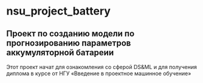 # nsu_project_battery
## Проект по созданию модели по прогнозированию параметров аккумуляторной батареии 

Этот проект начат для ознакомления со сферой DS&ML и для получения диплома в курсе от НГУ «Введение в проектное машинное обучение»
